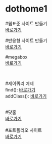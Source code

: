 # dothome1

#웹표준 사이트 만들기<br>
<a href="https://wkdddnr.github.io/dothome1/webstandard/index.html">바로가기</a>

#반응형 사이트 만들기<br>
<a href="https://wkdddnr.github.io/dothome1/responsive/index.html">바로가기</a>

#megabox<br>
<a href="https://wkdddnr.github.io/dothome1/megabox/index02.html">바로가기</a>


<br>

#제이쿼리 예제<br>
find(): <a href="https://wkdddnr.github.io/dothome1/jQuery/jquery04_find2.html">바로가기</a>
<br>
addClass(): <a href="https://wkdddnr.github.io/dothome1/jQuery/jquery06_addClass2.html">바로가기</a>

<br>
#닷홈<br>
<a href="http://wkdddnr.dothome.co.kr/">바로가기</a>

<br>

<br>
#포트폴리오 사이트<br>
<a href="https://wkdddnr.github.io/dothome1/folio/index.html">바로가기</a>
